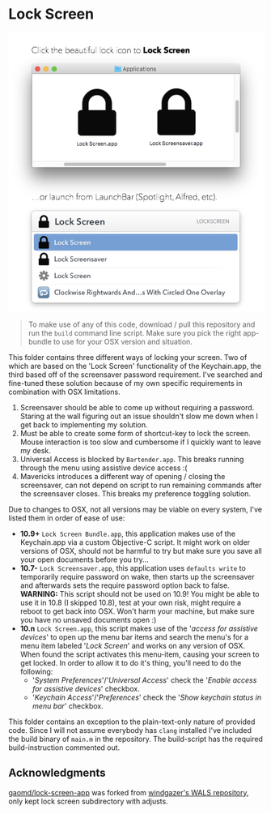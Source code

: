 Lock Screen
===========

![Lock Screen Introduction](intro.png)

> To make use of any of this code, download / pull this repository and run the `build`
> command line script. Make sure you pick the right app-bundle to use for your OSX version
> and situation.

This folder contains three different ways of locking your screen. Two of which are based
on the 'Lock Screen' functionality of the Keychain.app, the third based off of the
screensaver password requirement. I've searched and fine-tuned these solution because of
my own specific requirements in combination with OSX limitations.

1. Screensaver should be able to come up without requiring a password. Staring at the wall
    figuring out an issue shouldn't slow me down when I get back to implementing my
    solution.
2. Must be able to create some form of shortcut-key to lock the screen. Mouse interaction
    is too slow and cumbersome if I quickly want to leave my desk.
3. Universal Access is blocked by `Bartender.app`. This breaks running through the menu
    using assistive device access :(
4. Mavericks introduces a different way of opening / closing the screensaver, can not
    depend on script to run remaining commands after the screensaver closes. This breaks
    my preference toggling solution.

Due to changes to OSX, not all versions may be viable on every system, I've listed them in
order of ease of use:

- **10.9+** `Lock Screen Bundle.app`, this application makes use of the Keychain.app via a
  custom Objective-C script. It might work on older versions of OSX, should not be harmful
  to try but make sure you save all your open documents before you try...
- **10.7-** `Lock Screensaver.app`, this application uses `defaults write` to temporarily
  require password on wake, then starts up the screensaver and afterwards sets the require
  password option back to false. **WARNING:** This script should not be used on 10.9! You
  might be able to use it in 10.8 (I skipped 10.8), test at your own risk, might require
  a reboot to get back into OSX. Won't harm your machine, but make sure you have no
  unsaved documents open :)
- **10.n** `Lock Screen.app`, this script makes use of the '*access for assistive
  devices*' to open up the menu bar items and search the menu's for a menu item labeled
  '*Lock Screen*' and works on any version of OSX. When found the script activates this
  menu-item, causing your screen to get locked. In order to allow it to do it's thing,
  you'll need to do the following:
  + '*System Preferences*'/'*Universal Access*' check the '*Enable access for assistive
    devices*' checkbox.
  + '*Keychain Access*'/'*Preferences*' check the '*Show keychain status in menu bar*'
    checkbox.

This folder contains an exception to the plain-text-only nature of provided code. Since I
will not assume everybody has `clang` installed I've included the build binary of `main.m`
in the repository. The build-script has the required build-instruction commented out.

Acknowledgments
---------------

[gaomd/lock-screen-app](https://github.com/gaomd/lock-screen-app) was forked from [windgazer's WALS repository](https://github.com/windgazer/WALS), only kept lock screen subdirectory with adjusts.
